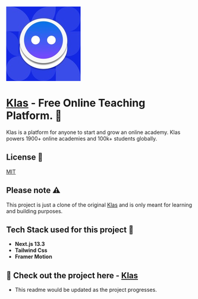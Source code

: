 ![header image](https://github.com/OgaDavid/klas/blob/main/screenshots/klas-logo.jpg?raw=true)

# [Klas](klas-clone.vercel.app) - Free Online Teaching Platform. 🚀

Klas is a platform for anyone to start and grow an online academy. Klas powers 1900+ online academies and 100k+ students globally.

## License 📄

[MIT](https://choosealicense.com/licenses/mit/)

## Please note ⚠

This project is just a clone of the original [Klas](tryklas.com) and is only meant for learning and building purposes.

## Tech Stack used for this project 🦾

- **Next.js 13.3**
- **Tailwind Css**
- **Framer Motion**

## 🔗 Check out the project here - [Klas](klas-clone.vercel.app)

- This readme would be updated as the project progresses.

